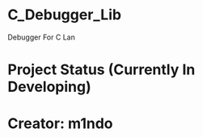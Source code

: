# C_Debugger_Lib
Debugger For C Lan
# Project Status (Currently In Developing)

# Creator: __m1ndo__
